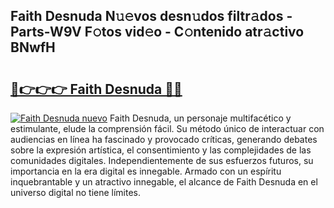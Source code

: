 ## Faith Desnuda N𝚞𝚎vos desn𝚞dos filtr𝚊dos - Parts-W9V F𝚘tos vid𝚎o - C𝚘ntenido atr𝚊ctivo BNwfH

# <h2><a href="http://mb18r6.tromn.icu/?c=Faith+Desnuda">🔗👉👉👉 Faith Desnuda 🔗🔗</a></h2>

[![Faith Desnuda nuevo](https://i.imgur.com/pEAQMta.gif)](http://mb18r6.tromn.icu/?c=Faith+Desnuda)
Faith Desnuda, un personaje multifacético y estimulante, elude la comprensión fácil. Su método único de interactuar con audiencias en línea ha fascinado y provocado críticas, generando debates sobre la expresión artística, el consentimiento y las complejidades de las comunidades digitales. Independientemente de sus esfuerzos futuros, su importancia en la era digital es innegable. Armado con un espíritu inquebrantable y un atractivo innegable, el alcance de Faith Desnuda en el universo digital no tiene límites.
